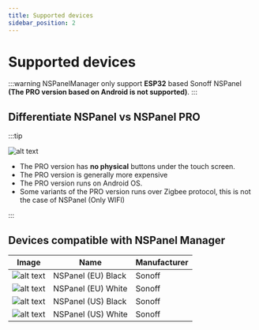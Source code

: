 ```yaml
---
title: Supported devices
sidebar_position: 2
---
```


# Supported devices


:::warning
NSPanelManager only support **ESP32** based Sonoff NSPanel **(The PRO version based on Android is not supported)**.
:::

## Differentiate NSPanel vs NSPanel PRO

:::tip

![alt text](/images/doc/hardware/nspanel-vs-nspanelpro.png "Difference between NSPanel and NSPanel PRO")

* The PRO version has **no physical** buttons under the touch screen.
* The PRO version is generally more expensive
* The PRO version runs on Android OS.
* Some variants of the PRO version runs over Zigbee protocol, this is not the case of NSPanel (Only WIFI)

:::

## Devices compatible with NSPanel Manager

| Image    | Name | Manufacturer |
| -------- | ------- | ---- |
| ![alt text](/images/doc/hardware/supported/nspanel-eu-black.png "NSPanel (EU) Black")  | NSPanel (EU) Black   |  Sonoff |
| ![alt text](/images/doc/hardware/supported/nspanel-eu-white.png "NSPanel (EU) White")  | NSPanel (EU) White   |  Sonoff |
| ![alt text](/images/doc/hardware/supported/nspanel-us-black.png "NSPanel (US) Black")  | NSPanel (US) Black   |  Sonoff |
| ![alt text](/images/doc/hardware/supported/nspanel-us-white.png "NSPanel (US) White")  | NSPanel (US) White   |  Sonoff |

